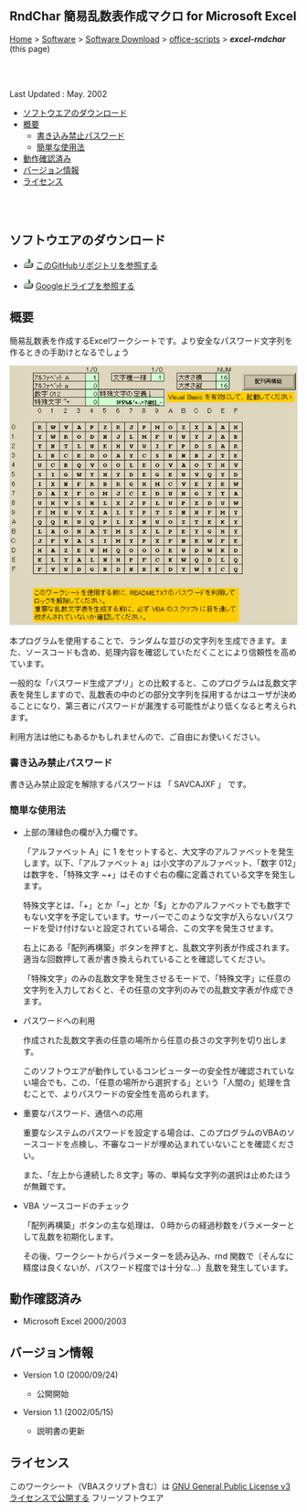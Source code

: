 ## RndChar 簡易乱数表作成マクロ for Microsoft Excel<!-- omit in toc -->

[Home](https://oasis3855.github.io/webpage/) > [Software](https://oasis3855.github.io/webpage/software/index.html) > [Software Download](https://oasis3855.github.io/webpage/software/software-download.html) > [office-scripts](../README.md) > ***excel-rndchar*** (this page)

<br />
<br />

Last Updated : May. 2002

- [ソフトウエアのダウンロード](#ソフトウエアのダウンロード)
- [概要](#概要)
  - [書き込み禁止パスワード](#書き込み禁止パスワード)
  - [簡単な使用法](#簡単な使用法)
- [動作確認済み](#動作確認済み)
- [バージョン情報](#バージョン情報)
- [ライセンス](#ライセンス)

<br />
<br />

## ソフトウエアのダウンロード

- ![download icon](../readme_pics/soft-ico-download-darkmode.gif)   [このGitHubリポジトリを参照する](../excel-rndchar/download/) 

- ![download icon](../readme_pics/soft-ico-download-darkmode.gif)   [Googleドライブを参照する](https://docs.google.com/open?id=0B7BSijZJ2TAHMzc2MGRlZjUtZDhiNS00NjNkLWEzMmYtZGI2ZTcwMGE4OTFm) 

## 概要

簡易乱数表を作成するExcelワークシートです。より安全なパスワード文字列を作るときの手助けとなるでしょう

![Microsoft Excelでの実行画面](readme_pics/soft-excel-randomtable.gif)


本プログラムを使用することで、ランダムな並びの文字列を生成できます。また、ソースコードも含め、処理内容を確認していただくことにより信頼性を高めています。

一般的な「パスワード生成アプリ」との比較すると、このプログラムは乱数文字表を発生しますので、乱数表の中のどの部分文字列を採用するかはユーザが決めることになり、第三者にパスワードが漏洩する可能性がより低くなると考えられます。

利用方法は他にもあるかもしれませんので、ご自由にお使いください。 

### 書き込み禁止パスワード

書き込み禁止設定を解除するパスワードは 「 SAVCAJXF 」 です。

### 簡単な使用法

- 上部の薄緑色の欄が入力欄です。

  「アルファベット A」に 1 をセットすると、大文字のアルファベットを発生します。以下、「アルファベット a」は小文字のアルファベット、「数字 012」は数字を、「特殊文字 ~+」はそのすぐ右の欄に定義されている文字を発生します。

  特殊文字とは、「+」とか「~」とか「$」とかのアルファベットでも数字でもない文字を予定しています。サーバーでこのような文字が入らないパスワードを受け付けないと設定されている場合、この文字を発生させます。

  右上にある「配列再構築」ボタンを押すと、乱数文字列表が作成されます。適当な回数押して表が書き換えられていることを確認してください。

  「特殊文字」のみの乱数文字を発生させるモードで、「特殊文字」に任意の文字列を入力しておくと、その任意の文字列のみでの乱数文字表が作成できます。

- パスワードへの利用

  作成された乱数文字表の任意の場所から任意の長さの文字列を切り出します。

  このソフトウエアが動作しているコンピューターの安全性が確認されていない場合でも、この、「任意の場所から選択する」という「人間の」処理を含むことで、よりパスワードの安全性を高められます。


- 重要なパスワード、通信への応用

  重要なシステムのパスワードを設定する場合は、このプログラムのVBAのソースコードを点検し、不審なコードが埋め込まれていないことを確認ください。

  また、「左上から連続した８文字」等の、単純な文字列の選択は止めたほうが無難です。


- VBA ソースコードのチェック

  「配列再構築」ボタンの主な処理は、０時からの経過秒数をパラメーターとして乱数を初期化します。

  その後、ワークシートからパラメーターを読み込み、rnd 関数で（そんなに精度は良くないが、パスワード程度では十分な…）乱数を発生しています。


## 動作確認済み

- Microsoft Excel 2000/2003

## バージョン情報

- Version 1.0 (2000/09/24)
  - 公開開始 

- Version 1.1 (2002/05/15)
  - 説明書の更新 

## ライセンス

このワークシート（VBAスクリプト含む）は [GNU General Public License v3ライセンスで公開する](https://www.gnu.org/licenses/gpl-3.0.html) フリーソフトウエア
